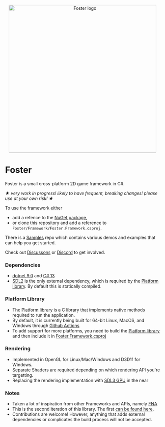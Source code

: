 <p align="center">
<img width="480" src="Foster.png" alt="Foster logo">
</p>

# Foster
Foster is a small cross-platform 2D game framework in C#.

_★ very work in progress! likely to have frequent, breaking changes! please use at your own risk! ★_

To use the framework either 
 - add a refence to the [NuGet package](https://www.nuget.org/packages/FosterFramework), 
 - or clone this repository and add a reference to `Foster/Framework/Foster.Framework.csproj`.

There is a [Samples](https://github.com/FosterFramework/Samples) repo which contains various demos and examples that can help you get started.

Check out [Discussons](https://github.com/FosterFramework/Foster/discussions) or [Discord](https://discord.gg/K7tdFuP3Bg) to get involved.

### Dependencies
 - [dotnet 9.0](https://dotnet.microsoft.com/en-us/download/dotnet/9.0) and [C# 13](https://learn.microsoft.com/en-us/dotnet/csharp/whats-new/csharp-13)
 - [SDL2](https://github.com/libsdl-org/sdl) is the only external dependency, which is required by the [Platform library](https://github.com/FosterFramework/Foster/tree/main/Platform). By default this is statically compiled.

### Platform Library
 - The [Platform library](https://github.com/FosterFramework/Foster/tree/main/Platform) is a C library that implements native methods required to run the application.
 - By default, it is currently being built for 64-bit Linux, MacOS, and Windows through [Github Actions](https://github.com/FosterFramework/Foster/actions/workflows/build-libs.yml).
 - To add support for more platforms, you need to build the [Platform library](https://github.com/FosterFramework/Foster/tree/main/Platform) and then include it in [Foster.Framework.csproj](https://github.com/FosterFramework/Foster/blob/main/Framework/Foster.Framework.csproj#L27)

### Rendering
 - Implemented in OpenGL for Linux/Mac/Windows and D3D11 for Windows.
 - Separate Shaders are required depending on which rendering API you're targetting.
 - Replacing the rendering implementation with [SDL3 GPU](https://github.com/FosterFramework/Foster/tree/app-refactor) in the near

### Notes
 - Taken a lot of inspiration from other Frameworks and APIs, namely [FNA](https://fna-xna.github.io/).
 - This is the second iteration of this library. The first [can be found here](https://github.com/NoelFB/fosterold).
 - Contributions are welcome! However, anything that adds external dependencies or complicates the build process will not be accepted.
